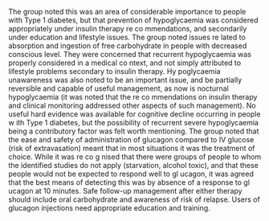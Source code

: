 The group noted this was an area of considerable importance to people with Type 1 diabetes, but that prevention of hypoglycaemia was considered appropriately under insulin therapy re co mmendations, and secondarily under education and lifestyle issues. The group noted issues re lated to absorption and ingestion of free carbohydrate in people with decreased conscious level. They were concerned that recurrent hypoglycaemia was properly considered in a medical co ntext, and not simply attributed to lifestyle problems secondary to insulin therapy. Hy poglycaemia unawareness was also noted to be an important issue, and be partially reversible and capable of useful management, as now is nocturnal hypoglycaemia (it was noted that the re co mmendations on insulin therapy and clinical monitoring addressed other aspects of such management). No useful hard evidence was available for cognitive decline occurring in people w ith Type 1 diabetes, but the possibility of recurrent severe hypoglycaemia being a contributory factor was felt worth mentioning. The group noted that the ease and safety of administration of glucagon compared to IV glucose (risk of extravasation) meant that in most situations it was the treatment of choice. While it was re co g nised that there were groups of people to whom the identified studies do not apply (starvation, alcohol toxic), and that these people would not be expected to respond well to gl ucagon, it was agreed that the best means of detecting this was by absence of a response to gl ucagon at 10 minutes. Safe follow-up management after either therapy should include oral carbohydrate and awareness of risk of relapse. Users of glucagon injections need appropriate education and training.